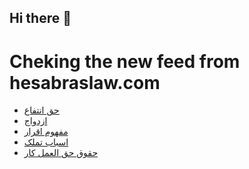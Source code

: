 ## Hi there 👋


# Cheking the new feed from hesabraslaw.com
<!-- BLOG-POST-LIST:START -->
- [حق انتفاع](https://hesabraslaw.com/blog/%D8%AD%D9%82-%D8%A7%D9%86%D8%AA%D9%81%D8%A7%D8%B9/)
- [ازدواج](https://hesabraslaw.com/blog/%D8%A7%D8%B2%D8%AF%D9%88%D8%A7%D8%AC/)
- [مفهوم اقرار](https://hesabraslaw.com/blog/%D9%85%D9%81%D9%87%D9%88%D9%85-%D8%A7%D9%82%D8%B1%D8%A7%D8%B1/)
- [اسباب تملک](https://hesabraslaw.com/blog/%D8%A7%D8%B3%D8%A8%D8%A7%D8%A8-%D8%AA%D9%85%D9%84%DA%A9/)
- [حقوق حق العمل کار](https://hesabraslaw.com/blog/%D8%AD%D9%82%D9%88%D9%82-%D8%AD%D9%82-%D8%A7%D9%84%D8%B9%D9%85%D9%84-%DA%A9%D8%A7%D8%B1/)
<!-- BLOG-POST-LIST:END -->

<!--
**hessabras/hessabras** is a ✨ _special_ ✨ repository because its `README.md` (this file) appears on your GitHub profile.

Here are some ideas to get you started:

- 🔭 I’m currently working on ...
- 🌱 I’m currently learning ...
- 👯 I’m looking to collaborate on ...
- 🤔 I’m looking for help with ...
- 💬 Ask me about ...
- 📫 How to reach me: ...
- 😄 Pronouns: ...
- ⚡ Fun fact: ...
-->
